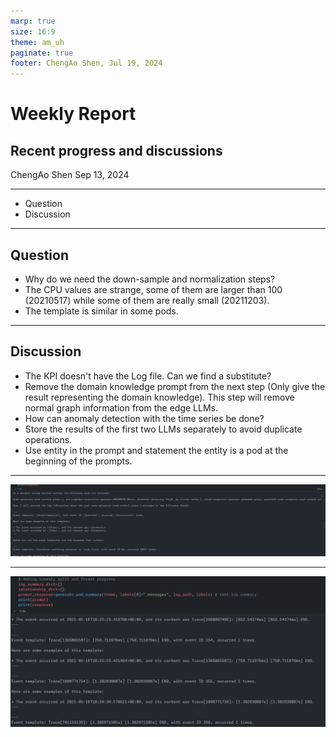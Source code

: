 ```yaml
---
marp: true
size: 16:9
theme: am_uh
paginate: true
footer: ChengAo Shen, Jul 19, 2024
---
```


<!-- _class: cover_e -->
<!-- _header: ![UH_logo](https://raw.githubusercontent.com/ChengAoShen/Image-Hosting/main/images/UH_logo.png) -->
<!-- _footer: ![UH_brand](https://raw.githubusercontent.com/ChengAoShen/Image-Hosting/main/images/UH_brand.png) -->
<!-- _paginate: "" -->

# Weekly Report

## Recent progress and discussions

ChengAo Shen
Sep 13, 2024

---

<!-- _class: toc_b -->
<!-- _header: <br>CONTENTS<br>![UH_logo](https://raw.githubusercontent.com/ChengAoShen/Image-Hosting/main/images/UH_logo.png)-->
<!-- _footer: "" -->
<!-- _paginate: "" -->

- Question
- Discussion

---

<!-- _class: navbar-->
<!-- _header: \ ***Weekly Report*** **Question** *Discussion* -->

## Question

- Why do we need the down-sample and normalization steps?
- The CPU values are strange, some of them are larger than 100 (20210517) while some of them are really small (20211203).
- The template is similar in some pods.

---

<!-- _class: navbar-->
<!-- _header: \ ***Weekly Report*** *Discussion* **Question** -->

## Discussion

- The KPI doesn't have the Log file. Can we find a substitute? 
- Remove the domain knowledge prompt from the next step (Only give the result representing the domain knowledge). This step will remove normal graph information from the edge LLMs.
- How can anomaly detection with the time series be done?
- Store the results of the first two LLMs separately to avoid duplicate operations.
- Use entity in the prompt and statement the entity is a pod at the beginning of the prompts.

---
<!-- _class: navbar-->
<!-- _header: \ ***Weekly Report*** *Discussion* **Question** -->
![image-20240911234230225](https://raw.githubusercontent.com/ChengAoShen/Image-Hosting/main/images/202409112342463.png)

---
<!-- _class: navbar-->
<!-- _header: \ ***Weekly Report*** *Discussion* **Question** -->
![](https://raw.githubusercontent.com/ChengAoShen/Image-Hosting/main/images/202409112341503.png)

